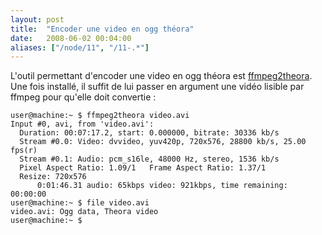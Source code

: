 ```yaml
---
layout: post
title:  "Encoder une video en ogg théora"
date:   2008-06-02 00:04:00
aliases: ["/node/11", "/11-.*"]
---
```

L'outil permettant d'encoder une video en ogg théora est
[ffmpeg2theora](). Une fois installé, il suffit de lui passer en
argument une vidéo lisible par ffmpeg pour qu'elle doit convertie :

    user@machine:~ $ ffmpeg2theora video.avi 
    Input #0, avi, from 'video.avi':
      Duration: 00:07:17.2, start: 0.000000, bitrate: 30336 kb/s
      Stream #0.0: Video: dvvideo, yuv420p, 720x576, 28800 kb/s, 25.00 fps(r)
      Stream #0.1: Audio: pcm_s16le, 48000 Hz, stereo, 1536 kb/s
      Pixel Aspect Ratio: 1.09/1   Frame Aspect Ratio: 1.37/1
      Resize: 720x576
          0:01:46.31 audio: 65kbps video: 921kbps, time remaining: 00:00:00
    user@machine:~ $ file video.avi
    video.avi: Ogg data, Theora video
    user@machine:~ $
